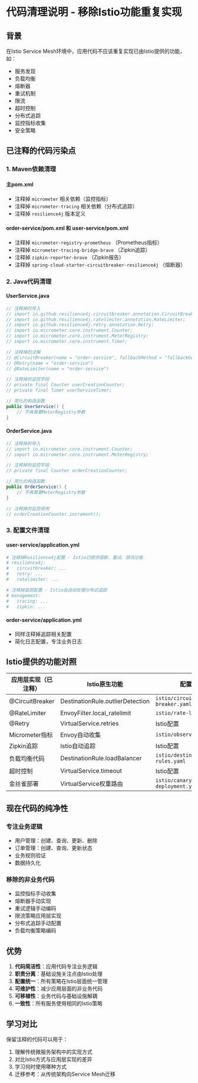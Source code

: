 # 代码清理说明 - 移除Istio功能重复实现

## 背景
在Istio Service Mesh环境中，应用代码不应该重复实现已由Istio提供的功能，如：
- 服务发现
- 负载均衡  
- 熔断器
- 重试机制
- 限流
- 超时控制
- 分布式追踪
- 监控指标收集
- 安全策略

## 已注释的代码污染点

### 1. Maven依赖清理

#### 主pom.xml
- 注释掉 `micrometer` 相关依赖（监控指标）
- 注释掉 `micrometer-tracing` 相关依赖（分布式追踪）
- 注释掉 `resilience4j` 版本定义

#### order-service/pom.xml 和 user-service/pom.xml
- 注释掉 `micrometer-registry-prometheus` （Prometheus指标）
- 注释掉 `micrometer-tracing-bridge-brave` （Zipkin追踪）
- 注释掉 `zipkin-reporter-brave` （Zipkin报告）
- 注释掉 `spring-cloud-starter-circuitbreaker-resilience4j` （熔断器）

### 2. Java代码清理

#### UserService.java
```java
// 注释掉的导入
// import io.github.resilience4j.circuitbreaker.annotation.CircuitBreaker;
// import io.github.resilience4j.ratelimiter.annotation.RateLimiter;
// import io.github.resilience4j.retry.annotation.Retry;
// import io.micrometer.core.instrument.Counter;
// import io.micrometer.core.instrument.MeterRegistry;
// import io.micrometer.core.instrument.Timer;

// 注释掉的注解
// @CircuitBreaker(name = "order-service", fallbackMethod = "fallbackGetUserOrders")
// @Retry(name = "order-service")
// @RateLimiter(name = "order-service")

// 注释掉的监控字段
// private final Counter userCreationCounter;
// private final Timer userServiceTimer;

// 简化的构造函数
public UserService() {
    // 不再需要MeterRegistry参数
}
```

#### OrderService.java
```java
// 注释掉的导入
// import io.micrometer.core.instrument.Counter;
// import io.micrometer.core.instrument.MeterRegistry;

// 注释掉的监控字段
// private final Counter orderCreationCounter;

// 简化的构造函数
public OrderService() {
    // 不再需要MeterRegistry参数
}

// 注释掉的监控调用
// orderCreationCounter.increment();
```

### 3. 配置文件清理

#### user-service/application.yml
```yaml
# 注释掉Resilience4j配置 - Istio已提供熔断、重试、限流功能
# resilience4j:
#   circuitbreaker: ...
#   retry: ...
#   ratelimiter: ...

# 注释掉追踪配置 - Istio会自动处理分布式追踪
# management:
#   tracing: ...
#   zipkin: ...
```

#### order-service/application.yml
- 同样注释掉追踪相关配置
- 简化日志配置，专注业务日志

## Istio提供的功能对照

| 应用层实现（已注释） | Istio原生功能 | 配置文件 |
|---|---|---|
| @CircuitBreaker | DestinationRule.outlierDetection | `istio/circuit-breaker.yaml` |
| @RateLimiter | EnvoyFilter.local_ratelimit | `istio/rate-limiting.yaml` |
| @Retry | VirtualService.retries | Istio配置 |
| Micrometer指标 | Envoy自动收集 | `istio/observability.yaml` |
| Zipkin追踪 | Istio自动追踪 | Istio配置 |
| 负载均衡代码 | DestinationRule.loadBalancer | `istio/destination-rules.yaml` |
| 超时控制 | VirtualService.timeout | Istio配置 |
| 金丝雀部署 | VirtualService权重路由 | `istio/canary-deployment.yaml` |

## 现在代码的纯净性

### 专注业务逻辑
- 用户管理：创建、查询、更新、删除
- 订单管理：创建、查询、更新状态
- 业务规则验证
- 数据持久化

### 移除的非业务代码
- 监控指标手动收集
- 熔断器手动实现
- 重试逻辑手动编码
- 限流策略应用层实现
- 分布式追踪手动配置
- 负载均衡策略编码

## 优势

1. **代码简洁性**：应用代码专注业务逻辑
2. **职责分离**：基础设施关注点由Istio处理
3. **配置统一**：所有策略在Istio层面统一管理
4. **可维护性**：减少应用层面的非业务代码
5. **可移植性**：业务代码与基础设施解耦
6. **一致性**：所有服务使用相同的Istio策略

## 学习对比

保留注释的代码可以用于：
1. 理解传统微服务架构中的实现方式
2. 对比Istio方式与应用层实现的差异
3. 学习何时使用哪种方式
4. 迁移参考：从传统架构向Service Mesh迁移 